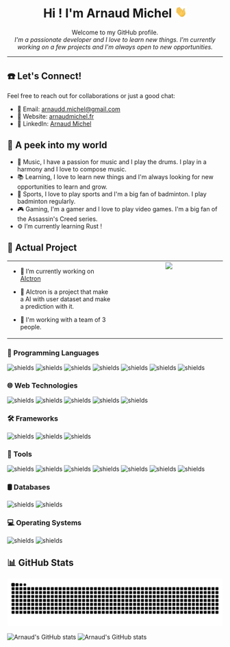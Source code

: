 <h1 align="center">
    Hi ! I'm Arnaud Michel
    <img src="https://github.com/MrArnaudMichel/MrArnaudMichel/blob/main/assets/images/Hello.gif" width="28px" alt="👋">
</h1>

<p align="center">
    Welcome to my GitHub profile.
    <i>
        <br>
        I'm a passionate developer and I love to learn new things. I'm currently working on a few projects and I'm always open to new opportunities.
    </i>
</p>

---

## ☎️ Let's Connect!
Feel free to reach out for collaborations or just a good chat:

- 📧 Email: [arnaudd.michel@gmail.com]("mailto:arnaudd.michel@gmail.ocom")
- 🔗 Website: [arnaudmichel.fr](https://arnaudmichel.fr)
- 📱 LinkedIn: [Arnaud Michel](https://www.linkedin.com/in/arnaud-michel-1b1b3b1b3/)

## 🌱 A peek into my world

- 🥁 Music, I have a passion for music and I play the drums. I play in a harmony and I love to compose music. 
- 📚 Learning, I love to learn new things and I'm always looking for new opportunities to learn and grow. 
- 🏸 Sports, I love to play sports and I'm a big fan of badminton. I play badminton regularly. 
- 🎮 Gaming, I'm a gamer and I love to play video games. I'm a big fan of the Assassin's Creed series.
- ⚙️ I’m currently learning Rust !
  
## 🚀 Actual Project


<table><tr><td valign="top" width="50%">

- 🔭 I’m currently working on [AIctron](https://github.com/Group-3-Charlie/AIctron)


- 🤖 AIctron is a project that make a AI with user dataset and make a prediction with it.


- 👥 I'm working with a team of 3 people.


</td><td valign="top" width="50%">

<div align="center">
<img src="https://arnaudmichel.fr/images/projects/AIctron0.png" align="center" style="width: 100%" />
</div>  


</td></tr></table>  


### 📌 Programming Languages
![shields](https://img.shields.io/badge/C-00599C?style=for-the-badge&logo=c&logoColor=white)
![shields](https://img.shields.io/badge/C++-00599C?style=for-the-badge&logo=c%2B%2B&logoColor=white)
![shields](https://img.shields.io/badge/C%23-239120?style=for-the-badge&logo=c-sharp&logoColor=white)
![shields](https://img.shields.io/badge/Python-3776AB?style=for-the-badge&logo=python&logoColor=white)
![shields](https://img.shields.io/badge/Java-007396?style=for-the-badge&logo=java&logoColor=white)
![shields](https://img.shields.io/badge/Ruby-CC342D?style=for-the-badge&logo=ruby&logoColor=white)
![shields](https://img.shields.io/badge/R-276DC3?style=for-the-badge&logo=r&logoColor=white)

### :globe_with_meridians: Web Technologies

![shields](https://img.shields.io/badge/HTML5-E34F26?style=for-the-badge&logo=html5&logoColor=white)
![shields](https://img.shields.io/badge/CSS3-1572B6?style=for-the-badge&logo=css3&logoColor=white)
![shields](https://img.shields.io/badge/JavaScript-F7DF1E?style=for-the-badge&logo=javascript&logoColor=black)
![shields](https://img.shields.io/badge/PHP-777BB4?style=for-the-badge&logo=php&logoColor=white)
![shields](https://img.shields.io/badge/TypeScript-007ACC?style=for-the-badge&logo=typescript&logoColor=white)


### 🛠️ Frameworks

![shields](https://img.shields.io/badge/React-61DAFB?style=for-the-badge&logo=react&logoColor=white)
![shields](https://img.shields.io/badge/Laravel-FF2D20?style=for-the-badge&logo=laravel&logoColor=white)
![shields](https://img.shields.io/badge/Flask-000000?style=for-the-badge&logo=flask&logoColor=white)

### :100: Tools

![shields](https://img.shields.io/badge/Git-F05032?style=for-the-badge&logo=git&logoColor=white)
![shields](https://img.shields.io/badge/GitHub-181717?style=for-the-badge&logo=github&logoColor=white)
![shields](https://img.shields.io/badge/Unity-000000?style=for-the-badge&logo=unity&logoColor=white)
![shields](https://img.shields.io/badge/Unreal_Engine-313131?style=for-the-badge&logo=unreal-engine&logoColor=white)
![shields](https://img.shields.io/badge/Visual_Studio-5C2D91?style=for-the-badge&logo=visual-studio&logoColor=white)
![shields](https://img.shields.io/badge/IntelliJ_IDEA-000000?style=for-the-badge&logo=intellij-idea&logoColor=white)
![shields](https://img.shields.io/badge/Android_Studio-3DDC84?style=for-the-badge&logo=android-studio&logoColor=white)

### 🛢️ Databases

![shields](https://img.shields.io/badge/SQL|PL/SQL-F80000?style=for-the-badge&logo=oracle&logoColor=white)
![shields](https://img.shields.io/badge/SQlite-003B57?style=for-the-badge&logo=sqlite&logoColor=white)

### :computer: Operating Systems

![shields](https://img.shields.io/badge/Windows-0078D6?style=for-the-badge&logo=windows&logoColor=white)
![shields](https://img.shields.io/badge/Debian-A81D33?style=for-the-badge&logo=debian&logoColor=white)

## 📊 GitHub Stats

<div align="center">
    <img src="https://github.com/MrArnaudMichel/MrArnaudMichel/blob/output/github-contribution-grid-snake-dark.svg" alt="snake")>
</div>

![Arnaud's GitHub stats](https://github-profile-summary-cards.vercel.app/api/cards/profile-details?username=MrArnaudMichel&theme=github_dark)
![Arnaud's GitHub stats](https://github-profile-summary-cards.vercel.app/api/cards/stats?username=MrArnaudMichel&theme=github_dark)
